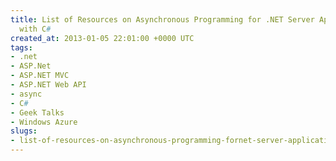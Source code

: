 ```yaml
---
title: List of Resources on Asynchronous Programming for .NET Server Applications
  with C#
created_at: 2013-01-05 22:01:00 +0000 UTC
tags:
- .net
- ASP.Net
- ASP.NET MVC
- ASP.NET Web API
- async
- C#
- Geek Talks
- Windows Azure
slugs:
- list-of-resources-on-asynchronous-programming-fornet-server-applications-with-c-sharp
---
```


